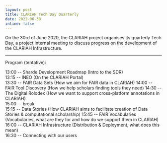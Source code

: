 ```yaml
---
layout: post
title: CLARIAH Tech Day Quarterly
date: 2022-06-30
inline: false
---
```


On the 30rd of June 2020, the CLARIAH project organises its quarterly Tech Day, a project internal meeting to discuss progress on the development of the CLARIAH Infrastructure. 

***

Program (tentative):

13:00 -- Sharde Development Roadmap	(Intro to the SDR)			
13:15 -- INEO (On the CLARIAH Portal) 			
13:30 -- FAIR Data Sets	(How we aim for FAIR data in CLARIAH)
14:00 -- FAIR Tool Discovery	(How we help scholars finding tools they need)
14:30 -- The Digital Rolodex	(How we want to support cross-platform annotations in CLARIAH)		
15:00 -- break					
15:15 -- Data Stories (How CLARIAH aims to facilitate creation of Data Stories & computational scholarship)
15:45 -- FAIR Vocabularies (Vocabularies, what are they for and how do we support them in CLARIAH)		
16:00 -- CLARIAH Infrastructure	(Distribution & Deployment, what does this mean)			
16:30 -- Connecting with our users
